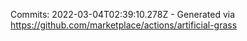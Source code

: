 Commits: 2022-03-04T02:39:10.278Z - Generated via https://github.com/marketplace/actions/artificial-grass
<br>
